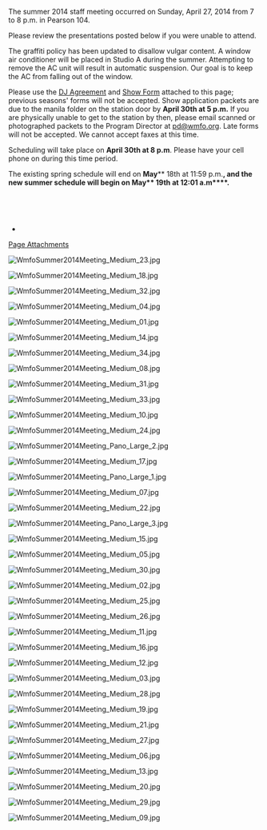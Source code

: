 The summer 2014 staff meeting occurred on Sunday, April 27, 2014 from 7 to 8 p.m. in Pearson 104.

Please review the presentations posted below if you were unable to attend.

The graffiti policy has been updated to disallow vulgar content. A window air conditioner will be placed in Studio A during the summer. Attempting to remove the AC unit will result in automatic suspension. Our goal is to keep the AC from falling out of the window.

Please use the [DJ Agreement](https://wiki.wmfo.org/@api/deki/files/725/=WMFO_DJ_Agreement_Form_SU14.pdf "WMFO DJ Agreement Form_SU14.pdf") and [Show Form](https://wiki.wmfo.org/@api/deki/files/724/=WMFO_Show_Scheduling_Form_SU14.pdf "WMFO Show Scheduling Form_SU14.pdf") attached to this page; previous seasons' forms will not be accepted. Show application packets are due to the manila folder on the station door by **April 30th at 5 p.m.** If you are physically unable to get to the station by then, please email scanned or photographed packets to the Program Director at [pd@wmfo.org](mailto:pd@wmfo.org "mailto:pd@wmfo.org"). Late forms will not be accepted. We cannot accept faxes at this time.

Scheduling will take place on **April 30th at 8 p.m**. Please have your cell phone on during this time period.

The existing spring schedule will end on **May**** 18th at 11:59 p.m.**, and the new summer schedule will begin on **May**** 19th at 12:01 a.m****.**

 

 

*
[Page Attachments](https://wiki-files.wmfo.org/Staff_Info/Staff_Meetings/Meeting_Archive/2014-Summer_Meeting)

![WmfoSummer2014Meeting_Medium_23.jpg](https://wiki-files.wmfo.org/Staff_Info/Staff_Meetings/Meeting_Archive/2014-Summer_Meeting/WmfoSummer2014Meeting_Medium_23.jpg)

![WmfoSummer2014Meeting_Medium_18.jpg](https://wiki-files.wmfo.org/Staff_Info/Staff_Meetings/Meeting_Archive/2014-Summer_Meeting/WmfoSummer2014Meeting_Medium_18.jpg)

![WmfoSummer2014Meeting_Medium_32.jpg](https://wiki-files.wmfo.org/Staff_Info/Staff_Meetings/Meeting_Archive/2014-Summer_Meeting/WmfoSummer2014Meeting_Medium_32.jpg)

![WmfoSummer2014Meeting_Medium_04.jpg](https://wiki-files.wmfo.org/Staff_Info/Staff_Meetings/Meeting_Archive/2014-Summer_Meeting/WmfoSummer2014Meeting_Medium_04.jpg)

![WmfoSummer2014Meeting_Medium_01.jpg](https://wiki-files.wmfo.org/Staff_Info/Staff_Meetings/Meeting_Archive/2014-Summer_Meeting/WmfoSummer2014Meeting_Medium_01.jpg)

![WmfoSummer2014Meeting_Medium_14.jpg](https://wiki-files.wmfo.org/Staff_Info/Staff_Meetings/Meeting_Archive/2014-Summer_Meeting/WmfoSummer2014Meeting_Medium_14.jpg)

![WmfoSummer2014Meeting_Medium_34.jpg](https://wiki-files.wmfo.org/Staff_Info/Staff_Meetings/Meeting_Archive/2014-Summer_Meeting/WmfoSummer2014Meeting_Medium_34.jpg)

![WmfoSummer2014Meeting_Medium_08.jpg](https://wiki-files.wmfo.org/Staff_Info/Staff_Meetings/Meeting_Archive/2014-Summer_Meeting/WmfoSummer2014Meeting_Medium_08.jpg)

![WmfoSummer2014Meeting_Medium_31.jpg](https://wiki-files.wmfo.org/Staff_Info/Staff_Meetings/Meeting_Archive/2014-Summer_Meeting/WmfoSummer2014Meeting_Medium_31.jpg)

![WmfoSummer2014Meeting_Medium_33.jpg](https://wiki-files.wmfo.org/Staff_Info/Staff_Meetings/Meeting_Archive/2014-Summer_Meeting/WmfoSummer2014Meeting_Medium_33.jpg)

![WmfoSummer2014Meeting_Medium_10.jpg](https://wiki-files.wmfo.org/Staff_Info/Staff_Meetings/Meeting_Archive/2014-Summer_Meeting/WmfoSummer2014Meeting_Medium_10.jpg)

![WmfoSummer2014Meeting_Medium_24.jpg](https://wiki-files.wmfo.org/Staff_Info/Staff_Meetings/Meeting_Archive/2014-Summer_Meeting/WmfoSummer2014Meeting_Medium_24.jpg)

![WmfoSummer2014Meeting_Pano_Large_2.jpg](https://wiki-files.wmfo.org/Staff_Info/Staff_Meetings/Meeting_Archive/2014-Summer_Meeting/WmfoSummer2014Meeting_Pano_Large_2.jpg)

![WmfoSummer2014Meeting_Medium_17.jpg](https://wiki-files.wmfo.org/Staff_Info/Staff_Meetings/Meeting_Archive/2014-Summer_Meeting/WmfoSummer2014Meeting_Medium_17.jpg)

![WmfoSummer2014Meeting_Pano_Large_1.jpg](https://wiki-files.wmfo.org/Staff_Info/Staff_Meetings/Meeting_Archive/2014-Summer_Meeting/WmfoSummer2014Meeting_Pano_Large_1.jpg)

![WmfoSummer2014Meeting_Medium_07.jpg](https://wiki-files.wmfo.org/Staff_Info/Staff_Meetings/Meeting_Archive/2014-Summer_Meeting/WmfoSummer2014Meeting_Medium_07.jpg)

![WmfoSummer2014Meeting_Medium_22.jpg](https://wiki-files.wmfo.org/Staff_Info/Staff_Meetings/Meeting_Archive/2014-Summer_Meeting/WmfoSummer2014Meeting_Medium_22.jpg)

![WmfoSummer2014Meeting_Pano_Large_3.jpg](https://wiki-files.wmfo.org/Staff_Info/Staff_Meetings/Meeting_Archive/2014-Summer_Meeting/WmfoSummer2014Meeting_Pano_Large_3.jpg)

![WmfoSummer2014Meeting_Medium_15.jpg](https://wiki-files.wmfo.org/Staff_Info/Staff_Meetings/Meeting_Archive/2014-Summer_Meeting/WmfoSummer2014Meeting_Medium_15.jpg)

![WmfoSummer2014Meeting_Medium_05.jpg](https://wiki-files.wmfo.org/Staff_Info/Staff_Meetings/Meeting_Archive/2014-Summer_Meeting/WmfoSummer2014Meeting_Medium_05.jpg)

![WmfoSummer2014Meeting_Medium_30.jpg](https://wiki-files.wmfo.org/Staff_Info/Staff_Meetings/Meeting_Archive/2014-Summer_Meeting/WmfoSummer2014Meeting_Medium_30.jpg)

![WmfoSummer2014Meeting_Medium_02.jpg](https://wiki-files.wmfo.org/Staff_Info/Staff_Meetings/Meeting_Archive/2014-Summer_Meeting/WmfoSummer2014Meeting_Medium_02.jpg)

![WmfoSummer2014Meeting_Medium_25.jpg](https://wiki-files.wmfo.org/Staff_Info/Staff_Meetings/Meeting_Archive/2014-Summer_Meeting/WmfoSummer2014Meeting_Medium_25.jpg)

![WmfoSummer2014Meeting_Medium_26.jpg](https://wiki-files.wmfo.org/Staff_Info/Staff_Meetings/Meeting_Archive/2014-Summer_Meeting/WmfoSummer2014Meeting_Medium_26.jpg)

![WmfoSummer2014Meeting_Medium_11.jpg](https://wiki-files.wmfo.org/Staff_Info/Staff_Meetings/Meeting_Archive/2014-Summer_Meeting/WmfoSummer2014Meeting_Medium_11.jpg)

![WmfoSummer2014Meeting_Medium_16.jpg](https://wiki-files.wmfo.org/Staff_Info/Staff_Meetings/Meeting_Archive/2014-Summer_Meeting/WmfoSummer2014Meeting_Medium_16.jpg)

![WmfoSummer2014Meeting_Medium_12.jpg](https://wiki-files.wmfo.org/Staff_Info/Staff_Meetings/Meeting_Archive/2014-Summer_Meeting/WmfoSummer2014Meeting_Medium_12.jpg)

![WmfoSummer2014Meeting_Medium_03.jpg](https://wiki-files.wmfo.org/Staff_Info/Staff_Meetings/Meeting_Archive/2014-Summer_Meeting/WmfoSummer2014Meeting_Medium_03.jpg)

![WmfoSummer2014Meeting_Medium_28.jpg](https://wiki-files.wmfo.org/Staff_Info/Staff_Meetings/Meeting_Archive/2014-Summer_Meeting/WmfoSummer2014Meeting_Medium_28.jpg)

![WmfoSummer2014Meeting_Medium_19.jpg](https://wiki-files.wmfo.org/Staff_Info/Staff_Meetings/Meeting_Archive/2014-Summer_Meeting/WmfoSummer2014Meeting_Medium_19.jpg)

![WmfoSummer2014Meeting_Medium_21.jpg](https://wiki-files.wmfo.org/Staff_Info/Staff_Meetings/Meeting_Archive/2014-Summer_Meeting/WmfoSummer2014Meeting_Medium_21.jpg)

![WmfoSummer2014Meeting_Medium_27.jpg](https://wiki-files.wmfo.org/Staff_Info/Staff_Meetings/Meeting_Archive/2014-Summer_Meeting/WmfoSummer2014Meeting_Medium_27.jpg)

![WmfoSummer2014Meeting_Medium_06.jpg](https://wiki-files.wmfo.org/Staff_Info/Staff_Meetings/Meeting_Archive/2014-Summer_Meeting/WmfoSummer2014Meeting_Medium_06.jpg)

![WmfoSummer2014Meeting_Medium_13.jpg](https://wiki-files.wmfo.org/Staff_Info/Staff_Meetings/Meeting_Archive/2014-Summer_Meeting/WmfoSummer2014Meeting_Medium_13.jpg)

![WmfoSummer2014Meeting_Medium_20.jpg](https://wiki-files.wmfo.org/Staff_Info/Staff_Meetings/Meeting_Archive/2014-Summer_Meeting/WmfoSummer2014Meeting_Medium_20.jpg)

![WmfoSummer2014Meeting_Medium_29.jpg](https://wiki-files.wmfo.org/Staff_Info/Staff_Meetings/Meeting_Archive/2014-Summer_Meeting/WmfoSummer2014Meeting_Medium_29.jpg)

![WmfoSummer2014Meeting_Medium_09.jpg](https://wiki-files.wmfo.org/Staff_Info/Staff_Meetings/Meeting_Archive/2014-Summer_Meeting/WmfoSummer2014Meeting_Medium_09.jpg)
